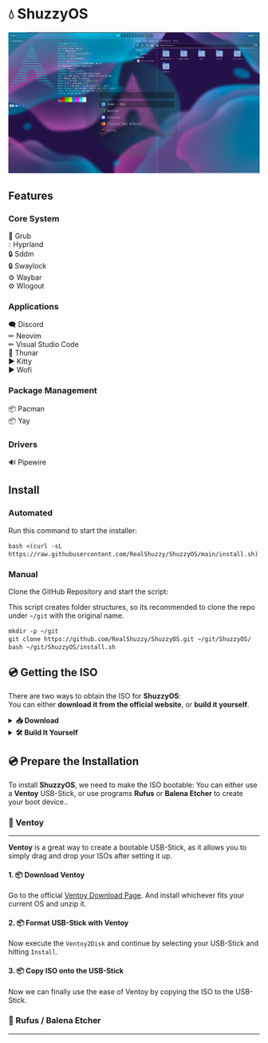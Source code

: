 # 💧 ShuzzyOS
!["Preview of ShuzzyOS"](assets/preview.png)

## Features 
### Core System 
🔧 Grub  
💧 Hyprland  
🔒 Sddm  
🔒 Swaylock  
⚙ Waybar  
⚙ Wlogout  
### Applications 
🗨 Discord  
✏ Neovim  
✏ Visual Studio Code  
📁 Thunar  
▶ Kitty  
▶ Wofi  
### Package Management 
📦 Pacman  
📦 Yay   
### Drivers 
🔊 Pipewire  

## Install
### Automated
Run this command to start the installer:
```
bash <(curl -sL https://raw.githubusercontent.com/RealShuzzy/ShuzzyOS/main/install.sh)
```
### Manual
Clone the GitHub Repository and start the script:

This script creates folder structures, so its recommended to clone the repo under `~/git` with the original name. 
```
mkdir -p ~/git
git clone https://github.com/RealShuzzy/ShuzzyOS.git ~/git/ShuzzyOS/
bash ~/git/ShuzzyOS/install.sh
```

## 💿 Getting the ISO

There are two ways to obtain the ISO for **ShuzzyOS**:  
You can either **download it from the official website**, or **build it yourself**.

<details>
  <summary><strong>📥 Download</strong></summary>
  test
  > ⚠️ **Note:** This requires an **Arch-based system**.
  
  To download the ISO, head over to the official [ShuzzyOS Download Page](https://shuzzy.duckdns.org/download).

  From there, select the ISO of your choice — the **latest version** is recommended for most users.
</details>
<details>
  <summary><strong>🛠️ Build It Yourself</strong></summary>

  Alternatively, you can build the ISO manually.  
  > ⚠️ **Note:** This requires an **Arch-based system**.
  
  #### 1. 📦 Install Required Packages
  
  ShuzzyOS uses the official `archiso` package to build the custom ISO:
  
  ```bash
  sudo pacman -S archiso
  ```
  #### 2. 📁 Clone the Git Repository
  
  The repository contains everything you need to build, modify, and configure the ISO — including all relevant dotfiles.
  
  ```bash
  git clone https://github.com/RealShuzzy/ShuzzyOS.git
  ```
  
  #### 3. 🔨 Build the ISO
  
  Run the following commands to build the ISO:
  
  ```bash
  cd ShuzzyOS
  mkarchiso -v -w ./iso/output -o ./iso/output ./iso/baseline/
  ```
  
  After the build completes, your ISO file will be located in:
  
  ```bash
  ./iso/output/
  ```
</details>



## 💿 Prepare the Installation

To install **ShuzzyOS**, we need to make the ISO bootable:
You can either use a **Ventoy** USB-Stick, or use programs **Rufus** or **Balena Etcher** to create your boot device..

### 💾 Ventoy
---

**Ventoy** is a great way to create a bootable USB-Stick, as it allows you to simply drag and drop your ISOs after setting it up.

#### 1. 📦 Download Ventoy

Go to the official [Ventoy Download Page](https://www.ventoy.net/en/download.html).
And install whichever fits your current OS and unzip it.

#### 2. 📦 Format USB-Stick with Ventoy

Now execute the `Ventoy2Disk` and continue by selecting your USB-Stick and hitting `Install`.

#### 3. 📦 Copy ISO onto the USB-Stick

Now we can finally use the ease of Ventoy by copying the ISO to the USB-Stick.

### 💾 Rufus / Balena Etcher
---




